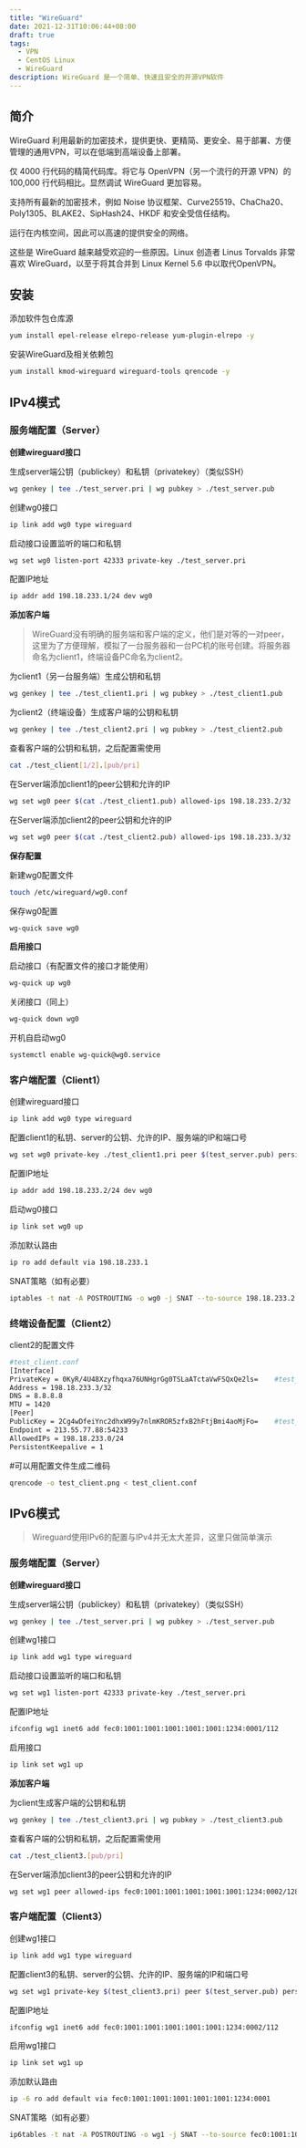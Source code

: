 ```yaml
---
title: "WireGuard"
date: 2021-12-31T10:06:44+08:00
draft: true
tags:
  - VPN
  - CentOS Linux
  - WireGuard
description: WireGuard 是一个简单、快速且安全的开源VPN软件 
---
```


## 简介

WireGuard 利用最新的加密技术，提供更快、更精简、更安全、易于部署、方便管理的通用VPN，可以在低端到高端设备上部署。

仅 4000 行代码的精简代码库。将它与 OpenVPN（另一个流行的开源 VPN）的 100,000 行代码相比。显然调试 WireGuard 更加容易。

支持所有最新的加密技术，例如 Noise 协议框架、Curve25519、ChaCha20、Poly1305、BLAKE2、SipHash24、HKDF 和安全受信任结构。

运行在内核空间，因此可以高速的提供安全的网络。

这些是 WireGuard 越来越受欢迎的一些原因。Linux 创造者 Linus Torvalds 非常喜欢 WireGuard，以至于将其合并到 Linux Kernel 5.6 中以取代OpenVPN。



## 安装

添加软件包仓库源

```bash
yum install epel-release elrepo-release yum-plugin-elrepo -y
```

安装WireGuard及相关依赖包

```bash
yum install kmod-wireguard wireguard-tools qrencode -y
```



## IPv4模式

### 服务端配置（Server）

**创建wireguard接口**

生成server端公钥（publickey）和私钥（privatekey）（类似SSH）

```bash
wg genkey | tee ./test_server.pri | wg pubkey > ./test_server.pub
```

创建wg0接口

```bash
ip link add wg0 type wireguard
```

启动接口设置监听的端口和私钥

```bash
wg set wg0 listen-port 42333 private-key ./test_server.pri
```

配置IP地址

```bash
ip addr add 198.18.233.1/24 dev wg0
```



**添加客户端**

> WireGuard没有明确的服务端和客户端的定义，他们是对等的一对peer，这里为了方便理解，模拟了一台服务器和一台PC机的账号创建。将服务器命名为client1，终端设备PC命名为client2。



为client1（另一台服务端）生成公钥和私钥

```bash
wg genkey | tee ./test_client1.pri | wg pubkey > ./test_client1.pub
```

为client2（终端设备）生成客户端的公钥和私钥

```bash
wg genkey | tee ./test_client2.pri | wg pubkey > ./test_client2.pub
```

查看客户端的公钥和私钥，之后配置需使用

```bash
cat ./test_client[1/2].[pub/pri]
```

在Server端添加client1的peer公钥和允许的IP

```bash
wg set wg0 peer $(cat ./test_client1.pub) allowed-ips 198.18.233.2/32
```

在Server端添加client2的peer公钥和允许的IP

```bash
wg set wg0 peer $(cat ./test_client2.pub) allowed-ips 198.18.233.3/32
```



**保存配置**

新建wg0配置文件

```bash
touch /etc/wireguard/wg0.conf
```

保存wg0配置

```bash
wg-quick save wg0
```



**启用接口**

启动接口（有配置文件的接口才能使用）

```bash
wg-quick up wg0
```

关闭接口（同上）

```bash
wg-quick down wg0
```

开机自启动wg0

```bash
systemctl enable wg-quick@wg0.service
```





### 客户端配置（Client1）

创建wireguard接口

```bash
ip link add wg0 type wireguard
```

配置client1的私钥、server的公钥、允许的IP、服务端的IP和端口号

```bash
wg set wg0 private-key ./test_client1.pri peer $(test_server.pub) persistent-keepalive 1 allowed-ips 0.0.0.0/0 endpoint server_ip:server_port
```

配置IP地址

```bash
ip addr add 198.18.233.2/24 dev wg0
```

启动wg0接口

```bash
ip link set wg0 up
```

添加默认路由

```bash
ip ro add default via 198.18.233.1
```

SNAT策略（如有必要）

```bash
iptables -t nat -A POSTROUTING -o wg0 -j SNAT --to-source 198.18.233.2
```



### 终端设备配置（Client2）

client2的配置文件

```bash
#test_client.conf
[Interface]
PrivateKey = 0KyR/4U48Xzyfhqxa76UNHgrGg0TSLaATctaVwFSQxQe2ls=    #test_client2.pri
Address = 198.18.233.3/32
DNS = 8.8.8.8
MTU = 1420
[Peer]
PublicKey = 2Cg4wDfeiYnc2dhxW99y7nlmKROR5zfxB2hFtjBmi4aoMjFo=    #test_server.pub
Endpoint = 213.55.77.88:54233
AllowedIPs = 198.18.233.0/24
PersistentKeepalive = 1
```

#可以用配置文件生成二维码 

```bash
qrencode -o test_client.png < test_client.conf
```



## IPv6模式



> Wireguard使用IPv6的配置与IPv4并无太大差异，这里只做简单演示



### 服务端配置（Server）

**创建wireguard接口**

生成server端公钥（publickey）和私钥（privatekey）（类似SSH）

```bash
wg genkey | tee ./test_server.pri | wg pubkey > ./test_server.pub
```

创建wg1接口

```bash
ip link add wg1 type wireguard
```

启动接口设置监听的端口和私钥

```bash
wg set wg1 listen-port 42333 private-key ./test_server.pri
```

配置IP地址

```bash
ifconfig wg1 inet6 add fec0:1001:1001:1001:1001:1001:1234:0001/112
```

启用接口

```bash
ip link set wg1 up
```

**添加客户端**

为client生成客户端的公钥和私钥

```bash
wg genkey | tee ./test_client3.pri | wg pubkey > ./test_client3.pub
```

查看客户端的公钥和私钥，之后配置需使用

```bash
cat ./test_client3.[pub/pri]
```

在Server端添加client3的peer公钥和允许的IP

```bash
wg set wg1 peer allowed-ips fec0:1001:1001:1001:1001:1001:1234:0002/128
```

### 客户端配置（Client3）

创建wg1接口

```bash
ip link add wg1 type wireguard
```

配置client3的私钥、server的公钥、允许的IP、服务端的IP和端口号

```bash
wg set wg1 private-key $(test_client3.pri) peer $(test_server.pub) persistent-keepalive 1 allowed-ips 0:0:0:0:0:0:0:0/0 endpoint server_ip:server_port
```

配置IP地址

```bash
ifconfig wg1 inet6 add fec0:1001:1001:1001:1001:1001:1234:0002/112
```

启用wg1接口

```bash
ip link set wg1 up
```

添加默认路由

```bash
ip -6 ro add default via fec0:1001:1001:1001:1001:1001:1234:0001
```

SNAT策略（如有必要）

```bash
ip6tables -t nat -A POSTROUTING -o wg1 -j SNAT --to-source fec0:1001:1001:1001:1001:1001:1234:0002
```

